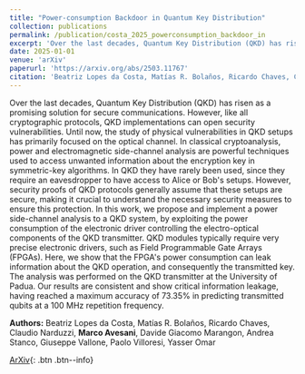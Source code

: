 ```yaml
---
title: "Power-consumption Backdoor in Quantum Key Distribution"
collection: publications
permalink: /publication/costa_2025_powerconsumption_backdoor_in
excerpt: 'Over the last decades, Quantum Key Distribution (QKD) has risen as a promising solution for secure communications. However, like all cryptographic protocols, QKD implementations can open security vuln...' if len(self.abstract) > 200 else self.abstract
date: 2025-01-01
venue: 'arXiv'
paperurl: 'https://arxiv.org/abs/2503.11767'
citation: 'Beatriz Lopes da Costa, Matías R. Bolaños, Ricardo Chaves, Claudio Narduzzi, Marco Avesani, David..., "Power-consumption Backdoor in Quantum Key Distribution", arXiv, (2025).'
---
```


Over the last decades, Quantum Key Distribution (QKD) has risen as a promising solution for secure communications. However, like all cryptographic protocols, QKD implementations can open security vulnerabilities. Until now, the study of physical vulnerabilities in QKD setups has primarily focused on the optical channel. In classical cryptoanalysis, power and electromagnetic side-channel analysis are powerful techniques used to access unwanted information about the encryption key in symmetric-key algorithms. In QKD they have rarely been used, since they require an eavesdropper to have access to Alice or Bob's setups. However, security proofs of QKD protocols generally assume that these setups are secure, making it crucial to understand the necessary security measures to ensure this protection. In this work, we propose and implement a power side-channel analysis to a QKD system, by exploiting the power consumption of the electronic driver controlling the electro-optical components of the QKD transmitter. QKD modules typically require very precise electronic drivers, such as Field Programmable Gate Arrays (FPGAs). Here, we show that the FPGA's power consumption can leak information about the QKD operation, and consequently the transmitted key. The analysis was performed on the QKD transmitter at the University of Padua. Our results are consistent and show critical information leakage, having reached a maximum accuracy of 73.35% in predicting transmitted qubits at a 100 MHz repetition frequency.

**Authors:** Beatriz Lopes da Costa, Matías R. Bolaños, Ricardo Chaves, Claudio Narduzzi, **Marco Avesani**, Davide Giacomo Marangon, Andrea Stanco, Giuseppe Vallone, Paolo Villoresi, Yasser Omar


[ArXiv](https://arxiv.org/abs/2503.11767){: .btn .btn--info}
